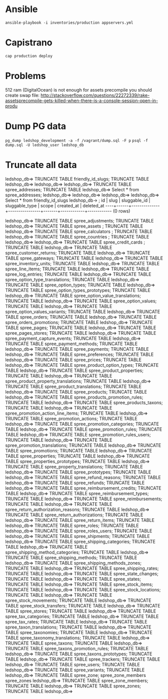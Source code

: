 # Ansible
`ansible-playbook -i inventories/production appservers.yml`

# Capistrano
`cap production deploy`

# Problems
512 ram (DigitalOcean) is not enough for assets precompile you should create swap file:
http://stackoverflow.com/questions/22272339/rake-assetsprecompile-gets-killed-when-there-is-a-console-session-open-in-produ

# Dump PG data
`pg_dump ledshop_development -a -f /vagrant/dump.sql -F p`
`psql -f dump.sql -U ledshop_user ledshop_db`

# Truncate all data
ledshop_db=> TRUNCATE TABLE friendly_id_slugs;
TRUNCATE TABLE
ledshop_db=>
ledshop_db=>
ledshop_db=> TRUNCATE TABLE spree_addresses;
TRUNCATE TABLE
ledshop_db=> Select * from spree_addresses;
ledshop_db=>
ledshop_db=>
ledshop_db=>
ledshop_db=> Select * from friendly_id_slugs
ledshop_db-> ;
 id | slug | sluggable_id | sluggable_type | scope | created_at | deleted_at
----+------+--------------+----------------+-------+------------+------------
(0 rows)

ledshop_db=> TRUNCATE TABLE spree_adjustments;
TRUNCATE TABLE
ledshop_db=> TRUNCATE TABLE spree_assets ;
TRUNCATE TABLE
ledshop_db=> TRUNCATE TABLE spree_calculators ;
TRUNCATE TABLE
ledshop_db=> TRUNCATE TABLE spree_countries ;
TRUNCATE TABLE
ledshop_db=>
ledshop_db=> TRUNCATE TABLE spree_credit_cards ;
TRUNCATE TABLE
ledshop_db=> TRUNCATE TABLE spree_customer_returns;
TRUNCATE TABLE
ledshop_db=> TRUNCATE TABLE spree_gateways;
TRUNCATE TABLE
ledshop_db=> TRUNCATE TABLE spree_inventory_units;
TRUNCATE TABLE
ledshop_db=> TRUNCATE TABLE spree_line_items;
TRUNCATE TABLE
ledshop_db=> TRUNCATE TABLE spree_log_entries;
TRUNCATE TABLE
ledshop_db=> TRUNCATE TABLE spree_option_type_translations;
TRUNCATE TABLE
ledshop_db=> TRUNCATE TABLE spree_option_types;
TRUNCATE TABLE
ledshop_db=> TRUNCATE TABLE spree_option_types_prototypes;
TRUNCATE TABLE
ledshop_db=> TRUNCATE TABLE spree_option_value_translations;
TRUNCATE TABLE
ledshop_db=> TRUNCATE TABLE spree_option_values;
TRUNCATE TABLE
ledshop_db=> TRUNCATE TABLE spree_option_values_variants;
TRUNCATE TABLE
ledshop_db=> TRUNCATE TABLE spree_orders;
TRUNCATE TABLE
ledshop_db=> TRUNCATE TABLE spree_orders_promotions;
TRUNCATE TABLE
ledshop_db=> TRUNCATE TABLE spree_pages;
TRUNCATE TABLE
ledshop_db=> TRUNCATE TABLE spree_pages_stores;
TRUNCATE TABLE
ledshop_db=> TRUNCATE TABLE spree_payment_capture_events;
TRUNCATE TABLE
ledshop_db=> TRUNCATE TABLE spree_payment_methods;
TRUNCATE TABLE
ledshop_db=> TRUNCATE TABLE spree_payments;
TRUNCATE TABLE
ledshop_db=> TRUNCATE TABLE spree_preferences;
TRUNCATE TABLE
ledshop_db=> TRUNCATE TABLE spree_prices;
TRUNCATE TABLE
ledshop_db=> TRUNCATE TABLE spree_product_option_types;
TRUNCATE TABLE
ledshop_db=> TRUNCATE TABLE spree_product_properties;
TRUNCATE TABLE
ledshop_db=> TRUNCATE TABLE spree_product_property_translations;
TRUNCATE TABLE
ledshop_db=> TRUNCATE TABLE spree_product_translations;
TRUNCATE TABLE
ledshop_db=> TRUNCATE TABLE spree_products;
TRUNCATE TABLE
ledshop_db=> TRUNCATE TABLE spree_products_promotion_rules;
TRUNCATE TABLE
ledshop_db=> TRUNCATE TABLE spree_products_taxons;
TRUNCATE TABLE
ledshop_db=> TRUNCATE TABLE spree_promotion_action_line_items;
TRUNCATE TABLE
ledshop_db=> TRUNCATE TABLE spree_promotion_actions;
TRUNCATE TABLE
ledshop_db=> TRUNCATE TABLE spree_promotion_categories;
TRUNCATE TABLE
ledshop_db=> TRUNCATE TABLE spree_promotion_rules;
TRUNCATE TABLE
ledshop_db=> TRUNCATE TABLE spree_promotion_rules_users;
TRUNCATE TABLE
ledshop_db=> TRUNCATE TABLE spree_promotion_translations;
TRUNCATE TABLE
ledshop_db=> TRUNCATE TABLE spree_promotions;
TRUNCATE TABLE
ledshop_db=> TRUNCATE TABLE spree_properties;
TRUNCATE TABLE
ledshop_db=> TRUNCATE TABLE spree_properties_prototypes;
TRUNCATE TABLE
ledshop_db=> TRUNCATE TABLE spree_property_translations;
TRUNCATE TABLE
ledshop_db=> TRUNCATE TABLE spree_prototypes;
TRUNCATE TABLE
ledshop_db=> TRUNCATE TABLE spree_refund_reasons;
TRUNCATE TABLE
ledshop_db=> TRUNCATE TABLE spree_refunds;
TRUNCATE TABLE
ledshop_db=> TRUNCATE TABLE spree_reimbursement_credits;
TRUNCATE TABLE
ledshop_db=> TRUNCATE TABLE spree_reimbursement_types;
TRUNCATE TABLE
ledshop_db=> TRUNCATE TABLE spree_reimbursements;
TRUNCATE TABLE
ledshop_db=> TRUNCATE TABLE spree_return_authorization_reasons;
TRUNCATE TABLE
ledshop_db=> TRUNCATE TABLE spree_return_authorizations;
TRUNCATE TABLE
ledshop_db=> TRUNCATE TABLE spree_return_items;
TRUNCATE TABLE
ledshop_db=> TRUNCATE TABLE spree_roles;
TRUNCATE TABLE
ledshop_db=> TRUNCATE TABLE spree_roles_users;
TRUNCATE TABLE
ledshop_db=> TRUNCATE TABLE spree_shipments;
TRUNCATE TABLE
ledshop_db=> TRUNCATE TABLE spree_shipping_categories;
TRUNCATE TABLE
ledshop_db=> TRUNCATE TABLE spree_shipping_method_categories;
TRUNCATE TABLE
ledshop_db=> TRUNCATE TABLE spree_shipping_methods;
TRUNCATE TABLE
ledshop_db=> TRUNCATE TABLE spree_shipping_methods_zones;
TRUNCATE TABLE
ledshop_db=> TRUNCATE TABLE spree_shipping_rates;
TRUNCATE TABLE
ledshop_db=> TRUNCATE TABLE spree_state_changes;
TRUNCATE TABLE
ledshop_db=> TRUNCATE TABLE spree_states;
TRUNCATE TABLE
ledshop_db=> TRUNCATE TABLE spree_stock_items;
TRUNCATE TABLE
ledshop_db=> TRUNCATE TABLE spree_stock_locations;
TRUNCATE TABLE
ledshop_db=> TRUNCATE TABLE spree_stock_movements;
TRUNCATE TABLE
ledshop_db=> TRUNCATE TABLE spree_stock_transfers;
TRUNCATE TABLE
ledshop_db=> TRUNCATE TABLE spree_stores;
TRUNCATE TABLE
ledshop_db=> TRUNCATE TABLE spree_tax_categories;
TRUNCATE TABLE
ledshop_db=> TRUNCATE TABLE spree_tax_rates;
TRUNCATE TABLE
ledshop_db=> TRUNCATE TABLE spree_taxon_translations;
TRUNCATE TABLE
ledshop_db=> TRUNCATE TABLE spree_taxonomies;
TRUNCATE TABLE
ledshop_db=> TRUNCATE TABLE spree_taxonomy_translations;
TRUNCATE TABLE
ledshop_db=> TRUNCATE TABLE spree_taxons;
TRUNCATE TABLE
ledshop_db=> TRUNCATE TABLE spree_taxons_promotion_rules;
TRUNCATE TABLE
ledshop_db=> TRUNCATE TABLE spree_taxons_prototypes;
TRUNCATE TABLE
ledshop_db=> TRUNCATE TABLE spree_trackers;
TRUNCATE TABLE
ledshop_db=> TRUNCATE TABLE spree_users;
TRUNCATE TABLE
ledshop_db=> TRUNCATE TABLE spree_variants;
TRUNCATE TABLE
ledshop_db=> TRUNCATE TABLE spree_zone;
spree_zone_members  spree_zones
ledshop_db=> TRUNCATE TABLE spree_zone_members;
TRUNCATE TABLE
ledshop_db=> TRUNCATE TABLE spree_zones;
TRUNCATE TABLE
ledshop_db=>
